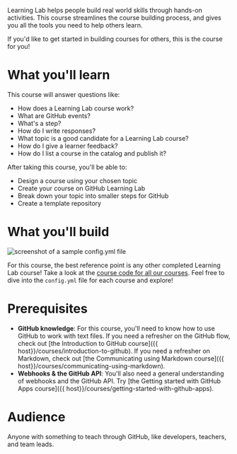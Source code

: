 Learning Lab helps people build real world skills through hands-on activities. This course streamlines the course building process, and gives you all the tools you need to help others learn.

If you'd like to get started in building courses for others, this is the course for you! 

# What you'll learn

This course will answer questions like:
- How does a Learning Lab course work?
- What are GitHub events?
- What's a step?
- How do I write responses?
- What topic is a good candidate for a Learning Lab course?
- How do I give a learner feedback?
- How do I list a course in the catalog and publish it? 

After taking this course, you'll be able to:
- Design a course using your chosen topic
- Create your course on GitHub Learning Lab
- Break down your topic into smaller steps for GitHub
- Create a template repository

# What you'll build

![screenshot of a sample config.yml file](https://user-images.githubusercontent.com/16547949/75559284-2fbbc480-5a11-11ea-8288-49ac143dfa4a.png)

For this course, the best reference point is any other completed Learning Lab course! Take a look at the [course code for all our courses](https://github.com/search?q=topic%3Alearning-lab+org%3Agithubtraining+fork%3Atrue). Feel free to dive into the `config.yml` file for each course and explore!

# Prerequisites

- **GitHub knowledge**: For this course, you'll need to know how to use GitHub to work with text files. If you need a refresher on the GitHub flow, check out [the Introduction to GitHub course]({{ host}}/courses/introduction-to-github). If you need a refresher on Markdown, check out [the Communicating using Markdown course]({{ host}}/courses/communicating-using-markdown).
- **Webhooks & the GitHub API**: You'll also need a general understanding of webhooks and the GitHub API.  Try [the Getting started with GitHub Apps course]({{ host}}/courses/getting-started-with-github-apps).

# Audience

Anyone with something to teach through GitHub, like developers, teachers, and team leads.
